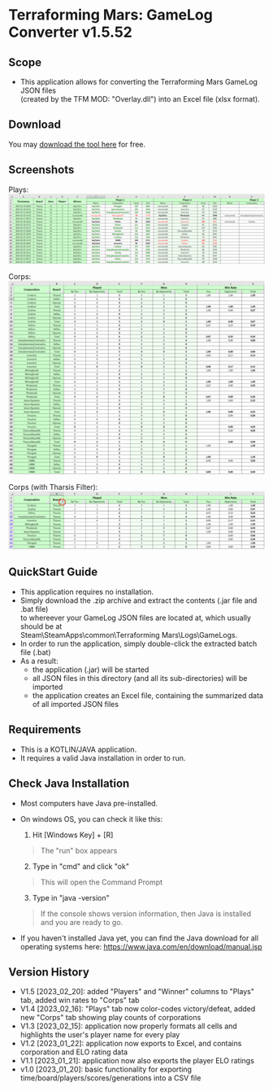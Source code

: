 # Terraforming Mars: GameLog Converter v1.5.52

## Scope
- This application allows for converting the Terraforming Mars GameLog JSON files  
(created by the TFM MOD: "Overlay.dll") into an Excel file (xlsx format).

## Download

You may [download the tool here](https://github.com/kayteem/TfmGamelogConverter/blob/main/executable/TfmGamelogConverter%20v1.5.zip) for free.
         
## Screenshots
Plays:
![Screenshot_Plays](https://github.com/kayteem/TfmGamelogConverter/blob/main/doc/Screenshot_Plays_v1.5.PNG?raw=true)
      
Corps:
![Screenshot Corps](https://github.com/kayteem/TfmGamelogConverter/blob/main/doc/Screenshot_Corps_v1.5.PNG?raw=true)    

Corps (with Tharsis Filter):
![Screenshot Corps_Filtered](https://github.com/kayteem/TfmGamelogConverter/blob/main/doc/Screenshot_Corps_Filtered_v1.5.PNG?raw=true)


## QuickStart Guide
- This application requires no installation.
- Simply download the .zip archive and extract the contents (.jar file and .bat file)  
  to whereever your GameLog JSON files are located at, which usually should be at  
  Steam\SteamApps\common\Terraforming Mars\Logs\GameLogs.
- In order to run the application, simply double-click the extracted batch file (.bat)
- As a result:
  - the application (.jar) will be started
  - all JSON files in this directory (and all its sub-directories) will be imported
  - the application creates an Excel file, containing the summarized data of all imported JSON files


## Requirements
- This is a KOTLIN/JAVA application.
- It requires a valid Java installation in order to run.


## Check Java Installation
- Most computers have Java pre-installed.
- On windows OS, you can check it like this:


    1) Hit [Windows Key] + [R]  
    > The "run" box appears
  
    2) Type in "cmd" and click "ok"  
    > This will open the Command Prompt
  
    3) Type in "java -version"  
    > If the console shows version information, then Java is installed and you are ready to go.
   

- If you haven't installed Java yet, you can find the Java download for all operating systems here:
  https://www.java.com/en/download/manual.jsp


## Version History
- V1.5 [2023_02_20]: added "Players" and "Winner" columns to "Plays" tab, added win rates to "Corps" tab
- V1.4 [2023_02_16]: "Plays" tab now color-codes victory/defeat, added new "Corps" tab showing play counts of corporations
- V1.3 [2023_02_15]: application now properly formats all cells and highlights the user's player name for every play
- V1.2 [2023_01_22]: application now exports to Excel, and contains corporation and ELO rating data
- V1.1 [2023_01_21]: application now also exports the player ELO ratings
- v1.0 [2023_01_20]: basic functionality for exporting time/board/players/scores/generations into a CSV file
